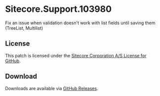# Sitecore.Support.103980
Fix an issue when validation doesn't work with list fields until saving them (TreeList, Multilist)

## License  
This patch is licensed under the [Sitecore Corporation A/S License for GitHub](https://github.com/sitecoresupport/Sitecore.Support.103980/blob/master/LICENSE).  

## Download  
Downloads are available via [GitHub Releases](https://github.com/sitecoresupport/Sitecore.Support.103980/releases).  

